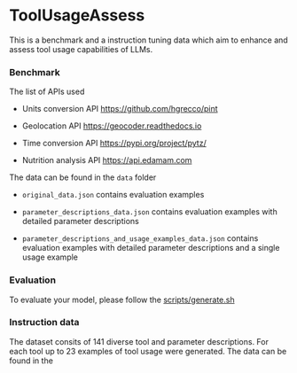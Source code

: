 # ToolUsageAssess

This is a benchmark and a instruction tuning data which aim to enhance and assess tool usage capabilities of LLMs.

### Benchmark

The list of APIs used

- Units conversion API https://github.com/hgrecco/pint

- Geolocation API https://geocoder.readthedocs.io

- Time conversion API https://pypi.org/project/pytz/

- Nutrition analysis API https://api.edamam.com

The data can be found in the ```data``` folder

* ```original_data.json``` contains evaluation examples 

* ```parameter_descriptions_data.json``` contains evaluation examples with detailed parameter descriptions

* ```parameter_descriptions_and_usage_examples_data.json``` contains evaluation examples with detailed parameter descriptions and a single usage example


### Evaluation

To evaluate your model, please follow the [scripts/generate.sh](./scripts/generate.sh) 

### Instruction data

The dataset consits of 141 diverse tool and parameter descriptions. For each tool up to 23 examples of tool usage were generated. The data can be found in the 
    



